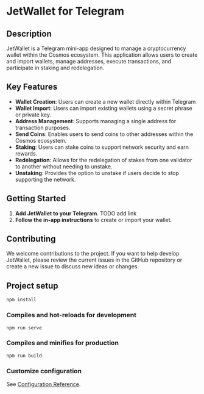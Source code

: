 # JetWallet for Telegram

## Description
JetWallet is a Telegram mini-app designed to manage a cryptocurrency wallet within the Cosmos ecosystem. This application allows users to create and import wallets, manage addresses, execute transactions, and participate in staking and redelegation.

## Key Features
- **Wallet Creation**: Users can create a new wallet directly within Telegram
- **Wallet Import**: Users can import existing wallets using a secret phrase or private key.
- **Address Management**: Supports managing a single address for transaction purposes.
- **Send Coins**: Enables users to send coins to other addresses within the Cosmos ecosystem.
- **Staking**: Users can stake coins to support network security and earn rewards.
- **Redelegation**: Allows for the redelegation of stakes from one validator to another without needing to unstake.
- **Unstaking**: Provides the option to unstake if users decide to stop supporting the network.

## Getting Started
1. **Add JetWallet to your Telegram**. TODO add link
2. **Follow the in-app instructions** to create or import your wallet.

## Contributing
We welcome contributions to the project. If you want to help develop JetWallet, please review the current issues in the GitHub repository or create a new issue to discuss new ideas or changes.

## Project setup
```
npm install
```

### Compiles and hot-reloads for development
```
npm run serve
```

### Compiles and minifies for production
```
npm run build
```

### Customize configuration
See [Configuration Reference](https://cli.vuejs.org/config/).
